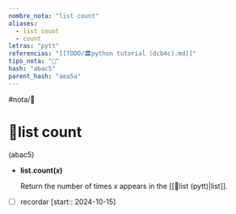```yaml
---
nombre_nota: "list count"
aliases:
  - list count
  - count
letras: "pytt"
referencias: "[[TODO/🏛️python tutorial (dcb4c).md]]"
tipo_nota: "📑"
hash: "abac5"
parent_hash: "aea5a"
---
```


#nota/📑

# 📑list count
<div class="hash">(abac5)</div>

- __list.count(_x_)__

	Return the number of times _x_ appears in the [[📑list (pytt)|list]].


 
 

- [ ] recordar  [start:: 2024-10-15]